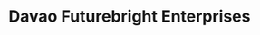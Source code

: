 ---
title: "Davao Futurebright Enterprises"
url: /davao-city/davao-futurebright-enterprises/
shop: computer
---